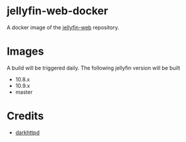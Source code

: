 # jellyfin-web-docker

A docker image of the [jellyfin-web](https://github.com/jellyfin/jellyfin-web) repository.

# Images

A build will be triggered daily. The following jellyfin version will be built

- 10.8.x
- 10.9.x
- master

# Credits

- [darkhttpd](https://github.com/emikulic/darkhttpd)
